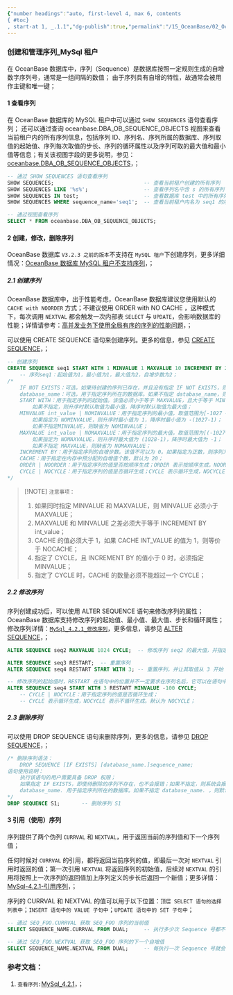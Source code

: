 ```yaml
---
{"number headings":"auto, first-level 4, max 6, contents
{ #toc}
, start-at 1, _.1.1","dg-publish":true,"permalink":"/15_OceanBase/02_OceanBase 基本操作/数据库对象管理_MySql 租户/创建和管理序列_MySql 租户/","dgPassFrontmatter":true}
---
```



### 创建和管理序列_MySql 租户

在 OceanBase 数据库中，序列（Sequence）是数据库按照一定规则生成的自增数字序列号，通常是一组间隔的数值；
由于序列具有自增的特性，故通常会被用作主键和唯一键；

#### 1 查看序列

在 OceanBase 数据库的 MySQL 租户中可以通过 `SHOW SEQUENCES` 语句查看序列；
还可以通过查询 oceanbase.DBA_OB_SEQUENCE_OBJECTS 视图来查看当前租户内的所有序列信息，包括序列 ID、序列名、序列所属的数据库、序列取值的起始值、序列每次取值的步长、序列的循环属性以及序列可取的最大值和最小值等信息；有关该视图字段的更多说明，参见：[oceanbase.DBA_OB_SEQUENCE_OBJECTS](https://www.oceanbase.com/docs/common-oceanbase-database-cn-1000000000220061)，；

```sql
-- 通过 SHOW SEQUENCES 语句查看序列
SHOW SEQUENCES;								-- 查看当前租户创建的所有序列
SHOW SEQUENCES LIKE '%s%';		            -- 查看序列名中含 s 的所有序列
SHOW SEQUENCES IN test;				        -- 查看数据库 test 中的所有序列
SHOW SEQUENCES WHERE sequence_name='seq1';	-- 查看当前租户内名为 seq1 的序列

-- 通过视图查看序列
SELECT * FROM oceanbase.DBA_OB_SEQUENCE_OBJECTS;
```

#### 2 创建，修改，删除序列

OceanBase 数据库 `V3.2.3 之前的版本`不支持在 `MySQL 租户`下创建序列，更多详细情况：[OceanBase 数据库 MySQL 租户不支持序列](https://www.oceanbase.com/knowledge-base/oceanbase-database-1000000000207741)，；

##### 2.1 创建序列
OceanBase 数据库中，出于性能考虑，OceanBase 数据库建议您使用默认的 `CACHE with NOORDER` 方式；不建议使用 ORDER with NO CACHE ，这种模式下，每次调用 `NEXTVAL` 都会触发一次内部表 `SELECT` 与 `UPDATE`，会影响数据库的性能；详情请参考：[高并发业务下使用全局有序的序列的性能问题](https://www.oceanbase.com/knowledge-base/oceanbase-database-1000000000366652)，；

可以使用 CREATE SEQUENCE 语句来创建序列。更多的信息，参见 [CREATE SEQUENCE](https://www.oceanbase.com/docs/common-oceanbase-database-cn-1000000000221386)，；

```sql
-- 创建序列
CREATE SEQUENCE seq1 START WITH 1 MINVALUE 1 MAXVALUE 10 INCREMENT BY 2 NOCYCLE NOORDER CACHE 30;
	-- 序列seq1：起始值为1，最小值为1，最大值为2，自增步数为2；
/*
	IF NOT EXISTS：可选，如果待创建的序列已存在，并且没有指定 IF NOT EXISTS，则系统会报错；
	database_name：可选，用于指定序列所在的数据库。如果不指定 database_name，则默认为创建当前登录数据库的序列； 
	START WITH：用于指定序列的起始值。该值必须小于等于 MAXVALUE，且大于等于 MINVALUE；
	  	如果不指定，则升序时默认取值为最小值，降序时默认取值为最大值；
	MINVALUE int_value | NOMINVALUE：用于指定序列的最小值，取值范围为[-1027 ~ (1027-1)]；
		如果指定为 NOMINVALUE，则升序时最小值为 1，降序时最小值为 -(1027-1)；
		如果不指定MINVALUE，则缺省为 NOMINVALUE；
	MAXVALUE int_value | NOMAXVALUE：用于指定序列的最大值，取值范围为[(-1027+1) ~ (1028-1)]；
		如果指定为 NOMAXVALUE，则升序时最大值为 (1028-1)，降序时最大值为 -1；
		如果不指定 MAXVALUE，则缺省为 NOMAXVALUE；
	INCREMENT BY：用于指定序列的自增步数。该值不可以为 0。如果指定为正数，则序列为升序；如果指定为负数，则序列为降序。如果不指定，则缺省值为 1；
	CACHE：用于指定在内存中预分配的自增值个数，默认为 20；
	ORDER | NOORDER：用于指定序列的值是否按顺序生成；ORDER 表示按顺序生成，NOORDER 表示不按顺序生成。默认为 NOORDER；
	CYCLE | NOCYCLE：用于指定序列的值是否循环生成；CYCLE 表示循环生成，NOCYCLE 表示不循环生成。默认为 NOCYCLE；
*/
```


> [!NOTE] `注意事项：`
>  1. 如果同时指定 MINVALUE 和 MAXVALUE，则 MINVALUE 必须小于 MAXVALUE；
>  2. MAXVALUE 和 MINVALUE 之差必须大于等于 INCREMENT BY int_value；
>  3. CACHE 的值必须大于 1，如果 CACHE INT_VALUE 的值为 1，则等价于 NOCACHE；
>  4. 指定了 CYCLE，且 INCREMENT BY 的值小于 0 时，必须指定 MINVALUE；
>  5. 指定了 CYCLE 时，CACHE 的数量必须不能超过一个 CYCLE；

##### 2.2 修改序列
序列创建成功后，可以使用 ALTER SEQUENCE 语句来修改序列的属性；OceanBase 数据库支持修改序列的起始值、最小值、最大值、步长和循环属性；
修改序列详情：[`MySql_4.2.1_修改序列`](https://www.oceanbase.com/docs/common-oceanbase-database-cn-1000000000220188)，更多信息，请参见 [ALTER SEQUENCE](https://www.oceanbase.com/docs/common-oceanbase-database-cn-1000000000221403)，；

```sql
ALTER SEQUENCE seq2 MAXVALUE 1024 CYCLE;  -- 修改序列 seq2 的最大值，并指定自增值循环生成

ALTER SEQUENCE seq3 RESTART;  -- 重置序列
ALTER SEQUENCE seq4 RESTART START WITH 3; -- 重置序列，并让其取值从 3 开始

-- 修改序列的起始值时，RESTART 在语句中的位置并不一定要求在序列名后，它可以在语句中的任意位置
ALTER SEQUENCE seq4 START WITH 3 RESTART MINVALUE -100 CYCLE;
	-- CYCLE | NOCYCLE：用于指定序列的值是否循环生成；
  	-- CYCLE 表示循环生成，NOCYCLE 表示不循环生成。默认为 NOCYCLE；
```

##### 2.3 删除序列
可以使用 DROP SEQUENCE 语句来删除序列，更多的信息，请参见 [DROP SEQUENCE](https://www.oceanbase.com/docs/common-oceanbase-database-cn-1000000000221433)，；

```sql
/* 删除序列语法：
	DROP SEQUENCE [IF EXISTS] [database_name.]sequence_name;
语句使用说明：
	执行该语句的用户需要具备 DROP 权限；
	如果指定 IF EXISTS，即使待删除的序列不存在，也不会报错；如果不指定，则系统会报错；
	database_name. 用于指定序列所在的数据库。如果不指定 database_name. ，则默认为当前登录数据库的序列；
*/
DROP SEQUENCE S1;		-- 删除序列 S1
```

#### 3 引用（使用）序列
序列提供了两个伪列 `CURRVAL` 和 `NEXTVAL`，用于返回当前的序列值和下一个序列值；

任何时候对 `CURRVAL` 的引用，都将返回当前序列的值，即最后一次对 `NEXTVAL` 引用时返回的值；第一次引用 `NEXTVAL` 将返回序列的初始值，后续对 `NEXTVAL` 的引用将按照上一次序列的返回值加上序列定义的步长后返回一个新值；更多详情：[MySql-4.2.1-引用序列](https://www.oceanbase.com/docs/common-oceanbase-database-cn-1000000000220184)，；

序列的 CURRVAL 和 NEXTVAL 的值可以用于以下位置：`顶层 SELECT 语句的选择列表中`；`INSERT 语句中的 VALUE 子句中`；`UPDATE 语句中的 SET 子句中`；

```sql
-- 通过 SEQ_FOO.CURRVAL 获取 SEQ_FOO 序列的当前值
SELECT SEQUENCE_NAME.CURRVAL FROM DUAL;     -- 执行多少次 Sequence 号都不会变化

-- 通过 SEQ_FOO.NEXTVAL 获取 SEQ_FOO 序列的下一个自增值
SELECT SEQUENCE_NAME.NEXTVAL FROM DUAL;     -- 每执行一次 Sequence 号就会增加
```



### 参考文档：
1. `查看序列:`[MySql_4.2.1](https://www.oceanbase.com/docs/common-oceanbase-database-cn-1000000000220187)，；




